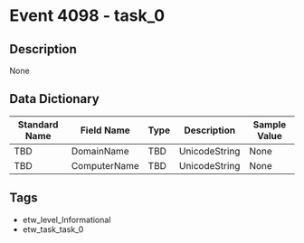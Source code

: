 # Event 4098 - task_0

## Description
None

## Data Dictionary
|Standard Name|Field Name|Type|Description|Sample Value|
|---|---|---|---|---|
|TBD|DomainName|TBD|UnicodeString|None|None|
|TBD|ComputerName|TBD|UnicodeString|None|None|

## Tags
* etw_level_Informational
* etw_task_task_0